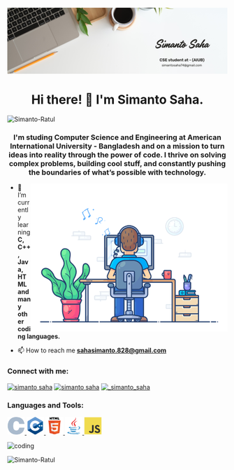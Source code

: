 ![logo](https://github.com/Simanto-Ratul/Simanto-Ratul/blob/main/White%20Minimalist%20Profile%20LinkedIn%20Banner%20(1).png)
<h1 align="center">Hi there! 👋 I'm Simanto Saha.</h1>
<p align="left"> <img src="https://komarev.com/ghpvc/?username=Simanto-Ratul&label=Profile%20views&color=0e75b6&style=flat" alt="Simanto-Ratul" /> </p>
<h3 align="center">I'm studing Computer Science and Engineering at American International University - Bangladesh and on a mission to turn ideas into reality through the power of code. I thrive on solving complex problems, building cool stuff, and constantly pushing the boundaries of what’s possible with technology.</h3>
<img align="right" alt="coding" width="450" src="https://raw.githubusercontent.com/jsuarezruiz/jsuarezruiz/master/images/coding.gif">

 - 🌱 I’m currently learning **C, C++, Java, HTML and many other coding languages.**

- 📫 How to reach me **sahasimanto.828@gmail.com**

<h3 align="left">Connect with me:</h3>
<p align="left">
<a href="https://www.linkedin.com/in/simanto-saha-269064345/" target="blank"><img align="center" src="https://raw.githubusercontent.com/rahuldkjain/github-profile-readme-generator/master/src/images/icons/Social/linked-in-alt.svg" alt="simanto saha" height="30" width="40" /></a>
<a href="https://www.facebook.com/share/15kHEpW9mW/" target="blank"><img align="center" src="https://raw.githubusercontent.com/rahuldkjain/github-profile-readme-generator/master/src/images/icons/Social/facebook.svg" alt="simanto saha" height="30" width="40" /></a>
<a href="https://www.instagram.com/_simanto_saha?igsh=MWpwc2h0cWJ0dWp2aA==" target="blank"><img align="center" src="https://raw.githubusercontent.com/rahuldkjain/github-profile-readme-generator/master/src/images/icons/Social/instagram.svg" alt="_simanto_saha" height="30" width="40" /></a>
</p>

<h3 align="left">Languages and Tools:</h3>
<p align="left"> <a href="https://www.cprogramming.com/" target="_blank" rel="noreferrer"> <img src="https://raw.githubusercontent.com/devicons/devicon/master/icons/c/c-original.svg" alt="c" width="40" height="40"/> </a> <a href="https://www.w3schools.com/cpp/" target="_blank" rel="noreferrer"> <img src="https://raw.githubusercontent.com/devicons/devicon/master/icons/cplusplus/cplusplus-original.svg" alt="cplusplus" width="40" height="40"/> </a> <a href="https://www.w3.org/html/" target="_blank" rel="noreferrer"> <img src="https://raw.githubusercontent.com/devicons/devicon/master/icons/html5/html5-original-wordmark.svg" alt="html5" width="40" height="40"/> </a> <a href="https://www.java.com" target="_blank" rel="noreferrer"> <img src="https://raw.githubusercontent.com/devicons/devicon/master/icons/java/java-original.svg" alt="java" width="40" height="40"/> </a> <a href="https://developer.mozilla.org/en-US/docs/Web/JavaScript" target="_blank" rel="noreferrer"> <img src="https://raw.githubusercontent.com/devicons/devicon/master/icons/javascript/javascript-original.svg" alt="javascript" width="40" height="40"/> </a> </p>
<div>
    <img align="left" alt="coding" width="170" src="https://user-images.githubusercontent.com/74038190/219923809-b86dc415-a0c2-4a38-bc88-ad6cf06395a8.gif">
</div>

<br> 

<div>
    <p><img align="center" src="https://github-readme-stats.vercel.app/api/top-langs?username=Simanto-Ratul&show_icons=true&locale=en&layout=compact" alt="Simanto-Ratul" /></p>
</div>
